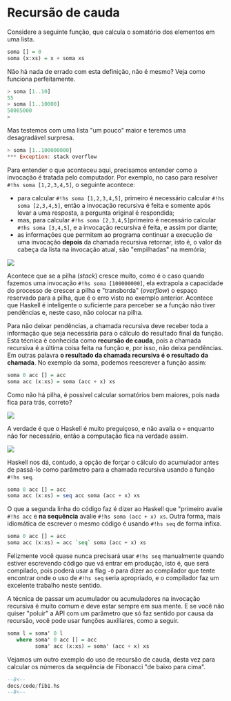 # Recursão de cauda
Considere a seguinte função, que calcula o somatório dos elementos em uma lista.

```hs
soma [] = 0
soma (x:xs) = x + soma xs
```

Não há nada de errado com esta definição, não é mesmo?
Veja como funciona perfeitamente.

```hs
> soma [1..10]
55
> soma [1..10000]
50005000
> 
```

Mas testemos com uma lista "um pouco" maior e teremos uma desagradável surpresa.

```hs
> soma [1..100000000]
*** Exception: stack overflow
```

Para entender o que aconteceu aqui, precisamos entender como a invocação é tratada pelo computador.
Por exemplo, no caso para resolver `#!hs soma [1,2,3,4,5]`, o seguinte acontece:

- para calcular `#!hs soma [1,2,3,4,5]`, primeiro é necessário calcular `#!hs soma [2,3,4,5]`, então a invocação recursiva é feita e somente após levar a uma resposta, a pergunta original é respondida;
- mas, para calcular `#!hs soma [2,3,4,5]`primeiro é necessário calcular `#!hs soma [3,4,5]`, e a invocação recursiva é feita, e assim por diante;
- as informações que permitem ao programa continuar a execução de uma invocação **depois** da chamada recursiva retornar, isto é, o valor da cabeça da lista na invocação atual, são "empilhadas" na memória;

![](drawings/tail_recursion.drawio#0)

Acontece que se a pilha (*stack*) cresce muito, como é o caso quando fazemos uma invocação `#!hs soma [100000000]`, ela extrapola a capacidade do processo de crescer a pilha e "transborda" (*overflow*) o espaço reservado para a pilha, que é o erro visto no exemplo anterior.
Acontece que Haskell é inteligente o suficiente para perceber se a função não tiver pendências e, neste caso, não colocar na pilha.

Para não deixar pendências, a chamada recursiva deve receber toda a informação que seja necessária para o cálculo do resultado final da função.
Esta técnica é conhecida como **recursão de cauda**, pois a chamada recursiva é a última coisa feita na função e, por isso, não deixa pendências.
Em outras palavra **o resultado da chamada recursiva é o resultado da chamada**.
No exemplo da soma, podemos reescrever a função assim:

```hs
soma 0 acc [] = acc
soma acc (x:xs) = soma (acc + x) xs
```

Como não há pilha, é possível calcular somatórios bem maiores, pois nada fica para trás, correto? 

![](drawings/tail_recursion.drawio#1)

A verdade é que o Haskell é muito preguiçoso, e não avalia o `+` enquanto não for necessário, então a computação fica na verdade assim.

![](drawings/tail_recursion.drawio#2)

Haskell nos dá, contudo, a opção de forçar o cálculo do acumulador antes de passá-lo como parâmetro para a chamada recursiva usando a função `#!hs seq`.

```hs
soma 0 acc [] = acc
soma acc (x:xs) = seq acc soma (acc + x) xs
```

O que a segunda linha do código faz é dizer ao Haskell que "primeiro avalie `#!hs acc` e **na sequência** avalie `#!hs soma (acc + x) xs`.
Outra forma, mais idiomática de escrever o mesmo código é usando `#!hs seq` de forma infixa.

```hs
soma 0 acc [] = acc
soma acc (x:xs) = acc `seq` soma (acc + x) xs
```

Felizmente você quase nunca precisará usar `#!hs seq` manualmente quando estiver escrevendo código que vá entrar em produção, isto é, que será compilado, pois poderá usar a flag `-O` para dizer ao compilador que tente encontrar onde o uso de `#!hs seq` seria apropriado, e o compilador faz um excelente trabalho neste sentido.


A técnica de passar um acumulador ou acumuladores na invocação recursiva é muito comum e deve estar sempre em sua mente.
E se você não quiser "poluir" a API com um parâmetro que só faz sentido por causa da recursão, você pode usar funções auxiliares, como a seguir.

```hs
soma l = soma' 0 l
   where soma' 0 acc [] = acc
         soma' acc (x:xs) = soma' (acc + x) xs
```

Vejamos um outro exemplo do uso de recursão de cauda, desta vez para calcular os números da sequência de Fibonacci "de baixo para cima".

```hs
--8<--
docs/code/fib1.hs
--8<--
```
